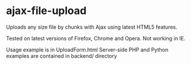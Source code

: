 ajax-file-upload
================

Uploads any size file by chunks with Ajax using latest HTML5 features. 

Tested on latest versions of Firefox, Chrome and Opera. Not working in IE.

Usage example is in UploadForm.html
Server-side PHP and Python examples are contained in backend/ directory
